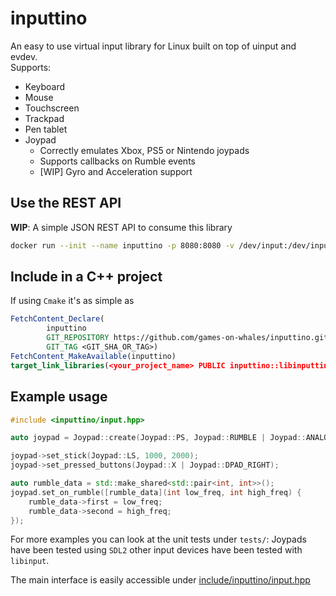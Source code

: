 # inputtino

An easy to use virtual input library for Linux built on top of uinput and evdev.  
Supports:

- Keyboard
- Mouse
- Touchscreen
- Trackpad
- Pen tablet
- Joypad
    - Correctly emulates Xbox, PS5 or Nintendo joypads
    - Supports callbacks on Rumble events
    - [WIP] Gyro and Acceleration support

## Use the REST API

**WIP**: A simple JSON REST API to consume this library 

```bash
docker run --init --name inputtino -p 8080:8080 -v /dev/input:/dev/input:rw --device /dev/uinput ghcr.io/games-on-whales/inputtino:stable
```

## Include in a C++ project

If using `Cmake` it's as simple as

```cmake
FetchContent_Declare(
        inputtino
        GIT_REPOSITORY https://github.com/games-on-whales/inputtino.git
        GIT_TAG <GIT_SHA_OR_TAG>)
FetchContent_MakeAvailable(inputtino)
target_link_libraries(<your_project_name> PUBLIC inputtino::libinputtino)
```

## Example usage

```c++
#include <inputtino/input.hpp>

auto joypad = Joypad::create(Joypad::PS, Joypad::RUMBLE | Joypad::ANALOG_TRIGGERS);

joypad->set_stick(Joypad::LS, 1000, 2000);
joypad->set_pressed_buttons(Joypad::X | Joypad::DPAD_RIGHT);

auto rumble_data = std::make_shared<std::pair<int, int>>();
joypad.set_on_rumble([rumble_data](int low_freq, int high_freq) {
    rumble_data->first = low_freq;
    rumble_data->second = high_freq;
});
```

For more examples you can look at the unit tests under `tests/`: Joypads have been tested using `SDL2` other input
devices have been tested with `libinput`.

The main interface is easily accessible
under [include/inputtino/input.hpp](https://github.com/games-on-whales/inputtino/blob/main/include/inputtino/input.hpp)